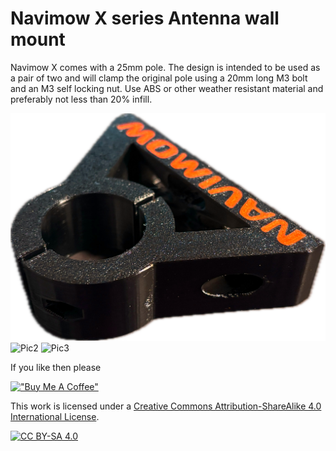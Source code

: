 # Navimow X series Antenna wall mount
Navimow X comes with a 25mm pole. The design is intended to be used as a pair of two and will clamp the original pole using a 20mm long M3 bolt and an M3 self locking nut. 
Use ABS or other weather resistant material and preferably not less than 20% infill.

![Pic1](image.png)
![Pic2](mounted1.jpg)
![Pic3](mounted2.jpg)

If you like then please

[!["Buy Me A Coffee"](https://www.buymeacoffee.com/assets/img/custom_images/orange_img.png)](https://bmc.link/nic6911w)


This work is licensed under a
[Creative Commons Attribution-ShareAlike 4.0 International License][cc-by-sa].

[![CC BY-SA 4.0][cc-by-sa-image]][cc-by-sa]

[cc-by-sa]: http://creativecommons.org/licenses/by-sa/4.0/
[cc-by-sa-image]: https://licensebuttons.net/l/by-sa/4.0/88x31.png
[cc-by-sa-shield]: https://img.shields.io/badge/License-CC%20BY--SA%204.0-lightgrey.svg
